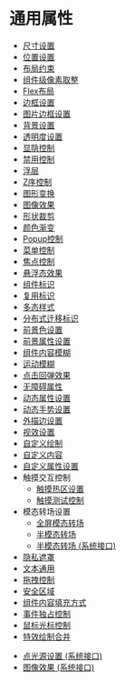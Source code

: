 # 通用属性

- [尺寸设置](ts-universal-attributes-size.md)
- [位置设置](ts-universal-attributes-location.md)
- [布局约束](ts-universal-attributes-layout-constraints.md)
- [组件级像素取整](ts-universal-attributes-pixelRound.md)
- [Flex布局](ts-universal-attributes-flex-layout.md)
- [边框设置](ts-universal-attributes-border.md)
- [图片边框设置](ts-universal-attributes-border-image.md)
- [背景设置](ts-universal-attributes-background.md)
- [透明度设置](ts-universal-attributes-opacity.md)
- [显隐控制](ts-universal-attributes-visibility.md)
- [禁用控制](ts-universal-attributes-enable.md)
- [浮层](ts-universal-attributes-overlay.md)
- [Z序控制](ts-universal-attributes-z-order.md)
- [图形变换](ts-universal-attributes-transformation.md)
- [图像效果](ts-universal-attributes-image-effect.md)
- [形状裁剪](ts-universal-attributes-sharp-clipping.md)
- [颜色渐变](ts-universal-attributes-gradient-color.md)
- [Popup控制](ts-universal-attributes-popup.md)
- [菜单控制](ts-universal-attributes-menu.md)
- [焦点控制](ts-universal-attributes-focus.md)
- [悬浮态效果](ts-universal-attributes-hover-effect.md)
- [组件标识](ts-universal-attributes-component-id.md)
- [复用标识](ts-universal-attributes-reuse-id.md)
- [多态样式](ts-universal-attributes-polymorphic-style.md)
- [分布式迁移标识](ts-universal-attributes-restoreId.md)
- [前景色设置](ts-universal-attributes-foreground-color.md)
- [前景属性设置](ts-universal-attributes-foreground-effect.md)
- [组件内容模糊](ts-universal-attributes-foreground-blur-style.md)
- [运动模糊](ts-universal-attributes-motionBlur.md)
- [点击回弹效果](ts-universal-attributes-click-effect.md)
- [无障碍属性](ts-universal-attributes-accessibility.md)
- [动态属性设置](ts-universal-attributes-attribute-modifier.md)
- [动态手势设置](ts-universal-attributes-gesture-modifier.md)
- [外描边设置](ts-universal-attributes-outline.md)
- [视效设置](ts-universal-attributes-filter-effect.md)
- [自定义绘制](ts-universal-attributes-draw-modifier.md)
- [自定义内容](ts-universal-attributes-content-modifier.md)
- [自定义属性设置](ts-universal-attributes-custom-property.md)
- 触摸交互控制<!--touch-interactions-->
  - [触摸热区设置](ts-universal-attributes-touch-target.md)
  - [触摸测试控制](ts-universal-attributes-hit-test-behavior.md)
- 模态转场设置<!--transition-->
  - [全屏模态转场](ts-universal-attributes-modal-transition.md)
  - [半模态转场](ts-universal-attributes-sheet-transition.md)
  <!--Del-->
  - [半模态转场 (系统接口)](ts-universal-attributes-sheet-transition-sys.md)
  <!--DelEnd-->
- [隐私遮罩](ts-universal-attributes-obscured.md)
- [文本通用](ts-universal-attributes-text-style.md)
- [拖拽控制](ts-universal-attributes-drag-drop.md)
- [安全区域](ts-universal-attributes-expand-safe-area.md)
- [组件内容填充方式](ts-universal-attributes-renderfit.md)
- [事件独占控制](ts-universal-attributes-monopolize-events.md)
- [鼠标光标控制](ts-universal-attributes-cursor.md)
- [特效绘制合并](ts-universal-attributes-use-effect.md)
<!--Del-->
- [点光源设置 (系统接口)](ts-universal-attributes-point-light-style-sys.md)
- [图像效果 (系统接口)](ts-universal-attributes-image-effect-sys.md)
<!--DelEnd-->